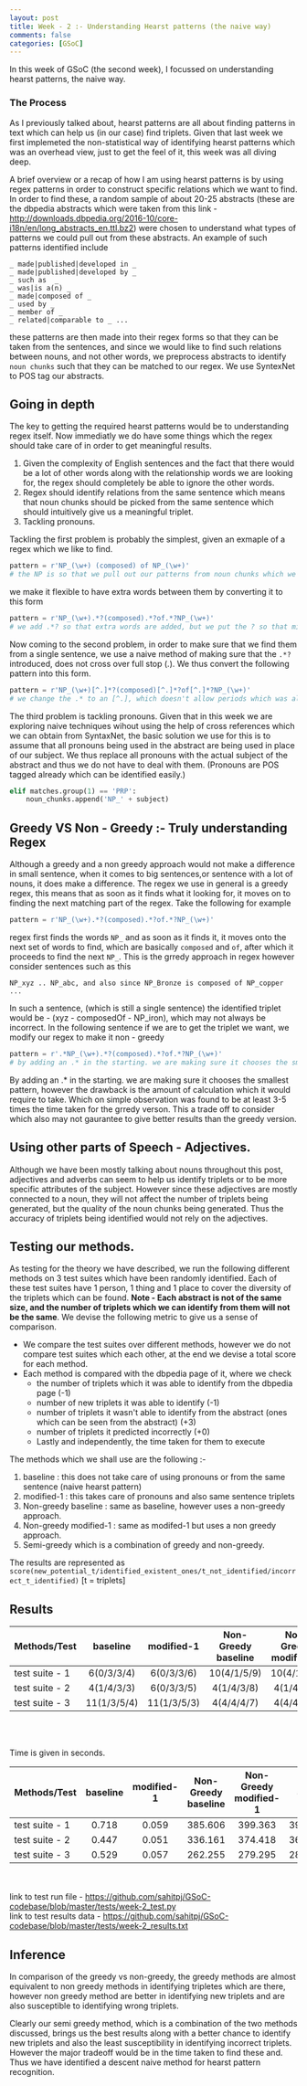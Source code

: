 ```yaml
---
layout: post
title: Week - 2 :- Understanding Hearst patterns (the naive way)
comments: false
categories: [GSoC]
---
```


In this week of GSoC (the second week), I focussed on understanding hearst patterns, the naive way. 

### The Process

As I previously talked about, hearst patterns are all about finding patterns in text which can help us (in our case) find triplets. Given that last week we first implemeted the non-statistical way of identifying hearst patterns which was an overhead view, just to get the feel of it, this week was all diving deep. 

A brief overview or a recap of how I am using hearst patterns is by using regex patterns in order to construct specific relations which we want to find. In order to find these, a random sample of about 20-25 abstracts (these are the dbpedia abstracts which were taken from this link - http://downloads.dbpedia.org/2016-10/core-i18n/en/long_abstracts_en.ttl.bz2) were chosen to understand what types of patterns we could pull out from these abstracts. An example of such patterns identified include 

```
_ made|published|developed in _ 
_ made|published|developed by _
_ such as  _
_ was|is a(n) _
_ made|composed of _
_ used by _
_ member of _
_ related|comparable to _ ...
```
these patterns are then made into their regex forms so that they can be taken from the sentences, and since we would like to find such relations between nouns, and not other words, we preprocess abstracts to identify `noun chunks` such that they can be matched to our regex. We use SyntexNet to POS tag our abstracts.

## Going in depth

The key to getting the required hearst patterns would be to understanding regex itself. Now immediatly we do have some things which the regex should take care of in order to get meaningful results. 

1. Given the complexity of English sentences and the fact that there would be a lot of other words along with the relationship words we are looking for, the regex should completely be able to ignore the other words. 
2. Regex should identify relations from the same sentence which means that noun chunks should be picked from the same sentence which should intuitively give us a meaningful triplet.
3. Tackling pronouns. 

Tackling the first problem is probably the simplest, given an exmaple of a regex which we like to find. 

```python
pattern = r'NP_(\w+) (composed) of NP_(\w+)'
# the NP is so that we pull out our patterns from noun chunks which we earlier talked about.
```

we make it flexible to have extra words between them by converting it to this form 

```python
pattern = r'NP_(\w+).*?(composed).*?of.*?NP_(\w+)'
# we add .*? so that extra words are added, but we put the ? so that minimal words are added.
```

Now coming to the second problem, in order to make sure that we find them from a single sentence, we use a naive method of making sure that the `.*?` introduced, does not cross over full stop (.). We thus convert the following pattern into this form. 

```python
pattern = r'NP_(\w+)[^.]*?(composed)[^.]*?of[^.]*?NP_(\w+)'
# we change the .* to an [^.], which doesn't allow periods which was allowed previously.
```

The third problem is tackling pronouns. Given that in this week we are exploring naive techniques wihout using the help of cross references which we can obtain from SyntaxNet, the basic solution we use for this is to assume that all pronouns being used in the abstract are being used in place of our subject. We thus replace all pronouns with the actual subject of the abstract and thus we do not have to deal with them. (Pronouns are POS tagged already which can be identified easily.)

```python
elif matches.group(1) == 'PRP':
    noun_chunks.append('NP_' + subject)
```

## Greedy VS Non - Greedy :- Truly understanding Regex

Although a greedy and a non greedy approach would not make a difference in small sentence, when it comes to big sentences,or sentence with a lot of nouns, it does make a difference. The regex we use in general is a greedy regex, this means that as soon as it finds what it looking for, it moves on to finding the next matching part of the regex. Take the following for example


```python
pattern = r'NP_(\w+).*?(composed).*?of.*?NP_(\w+)'
```

regex first finds the words `NP_` and as soon as it finds it, it moves onto the next set of words to find, which are basically `composed` and `of`, after which it proceeds to find the next `NP_`. This is the grredy approach in regex however consider sentences such as this 

```
NP_xyz .. NP_abc, and also since NP_Bronze is composed of NP_copper ...
```
In such a sentence, (which is still a single sentence) the identified triplet would be - (xyz - composedOf - NP_iron), which may not always be incorrect. In the following sentence if we are to get the triplet we want, we modify our regex to make it non - greedy

```python
pattern = r'.*NP_(\w+).*?(composed).*?of.*?NP_(\w+)'
# by adding an .* in the starting. we are making sure it chooses the smallest pattern
```
By adding an .* in the starting. we are making sure it chooses the smallest pattern, however the drawback is the amount of calculation which it would require to take. Which on simple observation was found to be at least 3-5 times the time taken for the grredy verson. This a trade off to consider which also may not gaurantee to give better results than the greedy version. 

## Using other parts of Speech - Adjectives.

Although we have been mostly talking about nouns throughout this post, adjectives and adverbs can seem to help us identify triplets or to be more specific attributes of the subject. However since these adjectives are mostly connected to a noun, they will not affect the number of triplets being generated, but the quality of the noun chunks being generated. Thus the accuracy of triplets being identified would not rely on the adjectives.


## Testing our methods. 

As testing for the theory we have described, we run the following different methods on 3 test suites which have been randomly identified. Each of these test suites have 1 person, 1 thing and 1 place to cover the diversity of the triplets which can be found. **Note - Each abstract is not of the same size, and the number of triplets which we can identify from them will not be the same**. We devise the following metric to give us a sense of comparison. 

- We compare the test suites over different methods, however we do not compare test suites which each other, at the end we devise a total score for each method. 
- Each method is compared with the dbpedia page of it, where we check 
  - the number of triplets which it was able to identify from the dbpedia page (-1)
  - number of new triplets it was able to identify (-1)
  - number of triplets it wasn't able to identify from the abstract (ones which can be seen from the abstract) (+3)
  - number of triplets it predicted incorrectly (+0)
  - Lastly and independently, the time taken for them to execute


The methods which we shall use are the following :-

1. baseline : this does not take care of using pronouns or from the same sentence (naive hearst pattern)
2. modified-1 : this takes care of pronouns and also same sentence triplets
3. Non-greedy baseline : same as baseline, however uses a non-greedy approach. 
4. Non-greedy modified-1 : same as modifed-1 but uses a non greedy approach.
5. Semi-greedy which is a combination of greedy and non-greedy.

The results are represented as `score(new_potential_t/identified_existent_ones/t_not_identified/incorrect_t_identified)`
[t = triplets]

## Results

| Methods/Test | baseline | modified-1 | Non-Greedy baseline | Non-Greedy modified-1 |  Semi |
| :---         |     :---:      |     :---:    |    :---:      |     :---:     | :---: |
| test suite - 1 | 6(0/3/3/4) | 6(0/3/3/6) |  10(4/1/5/9) | 10(4/1/5/9) | 3(4/2/3/4) |
| test suite - 2 | 4(1/4/3/3) | 6(0/3/3/5) |  4(1/4/3/8) | 4(1/4/3/8) | 4(1/4/3/4) |
| test suite - 3 | 11(1/3/5/4) | 11(1/3/5/3) |  4(4/4/4/7) | 4(4/4/4/7) | 3(4/5/3/2) |


<br><br>

Time is given in seconds.

| Methods/Test | baseline | modified-1 | Non-Greedy baseline | Non-Greedy modified-1 | Semi |
| :---         |     :---:      |     :---:       |    :---:      |     :---:     | :---: |
| test suite - 1 | 0.718 | 0.059 | 385.606 | 399.363 | 399.727 |
| test suite - 2 | 0.447 | 0.051 | 336.161 | 374.418 | 362.735 |
| test suite - 3 | 0.529 | 0.057 | 262.255 | 279.295 | 287.364 |

<br><br>
link to test run file - https://github.com/sahitpj/GSoC-codebase/blob/master/tests/week-2_test.py <br>
link to test results data - https://github.com/sahitpj/GSoC-codebase/blob/master/tests/week-2_results.txt

## Inference 

In comparison of the greedy vs non-greedy, the greedy methods are almost equivalent to non greedy methods in identifying tripletes which are there, however non greedy method are better in identifying new triplets and are also susceptible to identifying wrong triplets. 

Clearly our semi greedy method, which is a combination of the two methods discussed, brings us the best results along with a better chance to identify new triplets and also the least susceptibility in identifying incorrect triplets. However the major tradeoff would be in the time taken to find these and. Thus we have identified a descent naive method for hearst pattern recognition.
